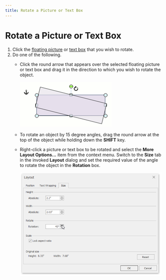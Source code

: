```yaml
---
title: Rotate a Picture or Text Box
---
```

# Rotate a Picture or Text Box
1. Click the [floating picture](../../../../interface-elements-for-desktop/articles/rich-text-editor/pictures-and-text-boxes/insert-a-picture.md) or [text box](../../../../interface-elements-for-desktop/articles/rich-text-editor/pictures-and-text-boxes/insert-select-copy-or-delete-a-text-box.md) that you wish to rotate.
2. Do one of the following.
	* Click the round arrow that appears over the selected floating picture or text box and drag it in the direction to which you wish to rotate the object.
		
		![RichEdit_RotateFloatingObject](../../../images/Img17693.png)
	* To rotate an object by 15 degree angles, drag the round arrow at the top of the object while holding down the **SHIFT** key.
	* Right-click a picture or text box to be rotated and select the **More Layout Options...** item from the context menu. Switch to the **Size** tab in the invoked **Layout** dialog and set the required value of the angle to rotate the object in the **Rotation** box.
		
		![RTERotateLayout](../../../images/Img121327.png)